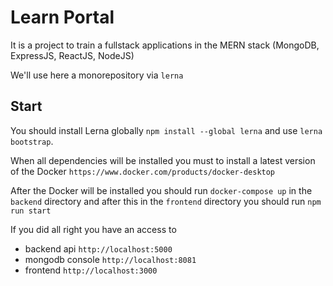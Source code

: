 # Learn Portal
It is a project to train a fullstack applications in the MERN stack (MongoDB, ExpressJS, ReactJS, NodeJS)

We'll use here a monorepository via `lerna`

## Start
You should install Lerna globally `npm install --global lerna` and use `lerna bootstrap`.

When all dependencies will be installed you must to install a latest version of the Docker `https://www.docker.com/products/docker-desktop`

After the Docker will be installed you should run `docker-compose up` in the `backend` directory and after this in the `frontend` directory you should run `npm run start`

If you did all right you have an access to
- backend api `http://localhost:5000`
- mongodb console `http://localhost:8081`
- frontend `http://localhost:3000`